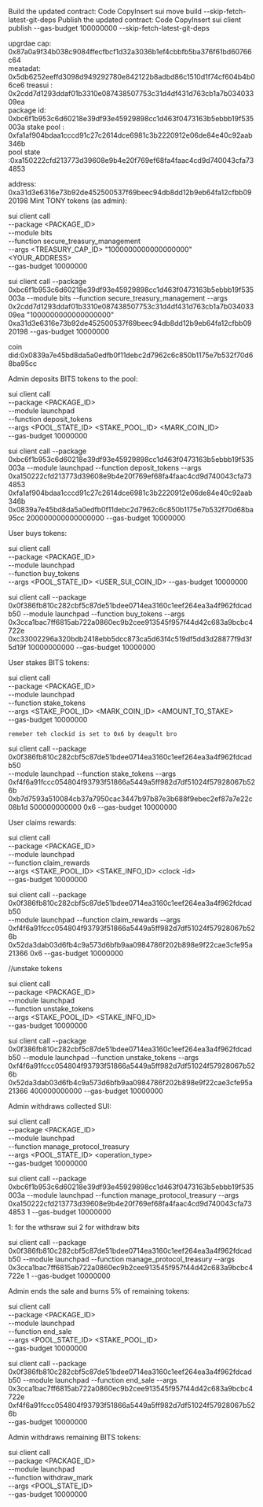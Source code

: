 Build the updated contract:
Code
CopyInsert
sui move build --skip-fetch-latest-git-deps
Publish the updated contract:
Code
CopyInsert
sui client publish --gas-budget 100000000 --skip-fetch-latest-git-deps

upgrdae cap:  0x87a0a9f34b038c9084ffecfbcf1d32a3036b1ef4cbbfb5ba376f61bd60766c64   
meatadat:   0x5db6252eeffd3098d949292780e842122b8adbd86c1510d1f74cf604b4b06ce6 
treasui :  0x2cdd7d1293ddaf01b3310e087438507753c31d4df431d763cb1a7b03403309ea   
package id: 0xbc6f1b953c6d60218e39df93e45929898cc1d463f0473163b5ebbb19f535003a 
stake pool : 0xfa1af904bdaa1cccd91c27c2614dce6981c3b2220912e06de84e40c92aab346b   
pool state :0xa150222cfd213773d39608e9b4e20f769ef68fa4faac4cd9d740043cfa734853 


address: 0xa31d3e6316e73b92de452500537f69beec94db8dd12b9eb64fa12cfbb0920198
Mint TONY tokens (as admin):

sui client call \
    --package <PACKAGE_ID> \
    --module bits \
    --function secure_treasury_management \
    --args <TREASURY_CAP_ID> "1000000000000000000" <YOUR_ADDRESS> \
    --gas-budget 10000000

sui client call 
    --package 0xbc6f1b953c6d60218e39df93e45929898cc1d463f0473163b5ebbb19f535003a 
    --module bits 
    --function secure_treasury_management 
    --args 0x2cdd7d1293ddaf01b3310e087438507753c31d4df431d763cb1a7b03403309ea  "1000000000000000000" 0xa31d3e6316e73b92de452500537f69beec94db8dd12b9eb64fa12cfbb0920198
    --gas-budget 10000000


coin did:0x0839a7e45bd8da5a0edfb0f11debc2d7962c6c850b1175e7b532f70d68ba95cc 

Admin deposits BITS tokens to the pool:

sui client call \
    --package <PACKAGE_ID> \
    --module launchpad \
    --function deposit_tokens \
    --args <POOL_STATE_ID> <STAKE_POOL_ID> <MARK_COIN_ID> <AMOUNT> \
    --gas-budget 10000000

sui client call 
    --package 0xbc6f1b953c6d60218e39df93e45929898cc1d463f0473163b5ebbb19f535003a 
    --module launchpad 
    --function deposit_tokens 
    --args 0xa150222cfd213773d39608e9b4e20f769ef68fa4faac4cd9d740043cfa734853   0xfa1af904bdaa1cccd91c27c2614dce6981c3b2220912e06de84e40c92aab346b 0x0839a7e45bd8da5a0edfb0f11debc2d7962c6c850b1175e7b532f70d68ba95cc  200000000000000000
    --gas-budget 10000000


User buys tokens:

sui client call \
    --package <PACKAGE_ID> \
    --module launchpad \
    --function buy_tokens \
    --args <POOL_STATE_ID> <USER_SUI_COIN_ID>  <aMOUNT>
    --gas-budget 10000000


sui client call 
     --package 0x0f386fb810c282cbf5c87de51bdee0714ea3160c1eef264ea3a4f962fdcadb50 
    --module launchpad 
    --function buy_tokens 
     --args 0x3cca1bac7ff6815ab722a0860ec9b2cee913545f957f44d42c683a9bcbc4722e
    0xc33002296a320bdb2418ebb5dcc873ca5d63f4c519df5dd3d28877f9d3f5d19f  10000000000
    --gas-budget 10000000




User stakes BITS tokens:

sui client call \
    --package <PACKAGE_ID> \
    --module launchpad \
    --function stake_tokens \
    --args <STAKE_POOL_ID> <MARK_COIN_ID> <AMOUNT_TO_STAKE>  <clockid>\
    --gas-budget 10000000

    remeber teh clockid is set to 0x6 by deagult bro 

sui client call 
    --package 0x0f386fb810c282cbf5c87de51bdee0714ea3160c1eef264ea3a4f962fdcadb50  
    --module launchpad 
    --function stake_tokens 
    --args 0xf4f6a91fccc054804f93793f51866a5449a5ff982d7df51024f57928067b526b 0xb7d7593a510084cb37a7950cac3447b97b87e3b688f9ebec2ef87a7e22c08b1d  500000000000  0x6
    --gas-budget 10000000

User claims rewards:

sui client call \
    --package <PACKAGE_ID> \
    --module launchpad \
    --function claim_rewards \
    --args <STAKE_POOL_ID> <STAKE_INFO_ID> <clock
    -id>\
    --gas-budget 10000000



sui client call 
   --package 0x0f386fb810c282cbf5c87de51bdee0714ea3160c1eef264ea3a4f962fdcadb50  
    --module launchpad 
    --function claim_rewards 
    --args 0xf4f6a91fccc054804f93793f51866a5449a5ff982d7df51024f57928067b526b   0x52da3dab03d6fb4c9a573d6bfb9aa0984786f202b898e9f22cae3cfe95a21366  0x6
    --gas-budget 10000000










//unstake tokens

sui client call \
    --package <PACKAGE_ID> \
    --module launchpad \
    --function unstake_tokens \
    --args <STAKE_POOL_ID> <STAKE_INFO_ID> <amount>\
    --gas-budget 10000000


sui client call 
    --package 0x0f386fb810c282cbf5c87de51bdee0714ea3160c1eef264ea3a4f962fdcadb50 
    --module launchpad 
    --function unstake_tokens 
    --args 0xf4f6a91fccc054804f93793f51866a5449a5ff982d7df51024f57928067b526b 0x52da3dab03d6fb4c9a573d6bfb9aa0984786f202b898e9f22cae3cfe95a21366 400000000000 
    --gas-budget 10000000


Admin withdraws collected SUI:

sui client call \
    --package <PACKAGE_ID> \
    --module launchpad \
    --function manage_protocol_treasury \
    --args <POOL_STATE_ID> <operation_type> \
    --gas-budget 10000000


sui client call 
    --package 0xbc6f1b953c6d60218e39df93e45929898cc1d463f0473163b5ebbb19f535003a
    --module launchpad 
    --function manage_protocol_treasury 
    --args 0xa150222cfd213773d39608e9b4e20f769ef68fa4faac4cd9d740043cfa734853 1
    --gas-budget 10000000









1: for the wthsraw sui 
2 for withdraw bits

sui client call 
    --package 0x0f386fb810c282cbf5c87de51bdee0714ea3160c1eef264ea3a4f962fdcadb50 
    --module launchpad 
    --function manage_protocol_treasury 
    --args 0x3cca1bac7ff6815ab722a0860ec9b2cee913545f957f44d42c683a9bcbc4722e  1 
    --gas-budget 10000000

Admin ends the sale and burns 5% of remaining tokens:

sui client call \
    --package <PACKAGE_ID> \
    --module launchpad \
    --function end_sale \
    --args <POOL_STATE_ID> <STAKE_POOL_ID> \
    --gas-budget 10000000

sui client call 
    --package 0x0f386fb810c282cbf5c87de51bdee0714ea3160c1eef264ea3a4f962fdcadb50 
    --module launchpad 
    --function end_sale 
   --args 0x3cca1bac7ff6815ab722a0860ec9b2cee913545f957f44d42c683a9bcbc4722e 0xf4f6a91fccc054804f93793f51866a5449a5ff982d7df51024f57928067b526b  
    --gas-budget 10000000


Admin withdraws remaining BITS tokens:

sui client call \
    --package <PACKAGE_ID> \
    --module launchpad \
    --function withdraw_mark \
    --args <POOL_STATE_ID> \
    --gas-budget 10000000